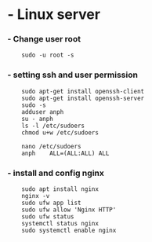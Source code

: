 # - Linux server
### - Change user root
        sudo -u root -s
### - setting ssh and user permission
        sudo apt-get install openssh-client
        sudo apt-get install openssh-server
        sudo -s
        adduser anph
        su - anph
        ls -l /etc/sudoers
        chmod u+w /etc/sudoers

        nano /etc/sudoers
        anph    ALL=(ALL:ALL) ALL
### - install and config nginx
        sudo apt install nginx
        nginx -v
        sudo ufw app list
        sudo ufw allow 'Nginx HTTP'
        sudo ufw status
        systemctl status nginx
        sudo systemctl enable nginx